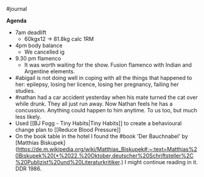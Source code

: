 #journal 

**Agenda**
- 7am deadlift
	- 60kgx12 -> 81.8kg calc 1RM
- 4pm body balance
	- We cancelled ig
- 9.30 pm flamenco
	- It was worth waiting for the show. Fusion flamenco with Indian and Argentine elements. 
- #abigail is not doing well in coping with all the things that happened to her: epilepsy, losing her licence, losing her pregnancy, failing her studies. 
- #nathan had a car accident yesterday when his mate turned the cat over while drunk. They all just run away. Now Nathan feels he has a concussion. Anything could happen to him anytime. To us too, but much less likely. 
- Used [[BJ Fogg - Tiny Habits|Tiny Habits]] to create a behavioural change plan to [[Reduce Blood Pressure]]
- On the book table in the hotel I found the #book 'Der Bauchnabel' by [Matthias Biskupek](https://de.m.wikipedia.org/wiki/Matthias_Biskupek#:~:text=Matthias%20Biskupek%20(*%2022.%20Oktober,deutscher%20Schriftsteller%2C%20Publizist%20und%20Literaturkritiker.) I might continue reading in it. DDR 1986.